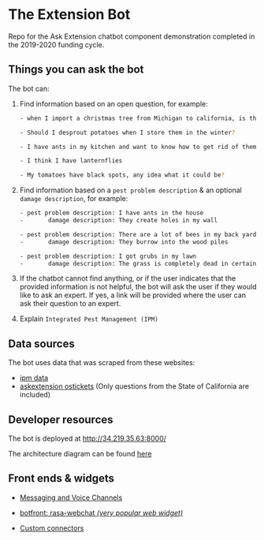 # The Extension Bot

Repo for the Ask Extension chatbot component demonstration completed in the 2019-2020 funding cycle.

## Things you can ask the bot

The bot can:
1. Find  information based on an open question, for example:

   ```bash
   - when I import a christmas tree from Michigan to california, is there a tax I need to pay?
   ```

   ```bash
   - Should I desprout potatoes when I store them in the winter?
   ```

   ```bash
   - I have ants in my kitchen and want to know how to get rid of them
   ```

   ```bash
   - I think I have lanternflies
   ```

   ```bash
   - My tomatoes have black spots, any idea what it could be?
   ```

   

2. Find information based on a `pest problem description` & an optional `damage description`, for example:

   ```bash
   - pest problem description: I have ants in the house 
   -       damage description: They create holes in my wall
   ```

   ```bash
   - pest problem description: There are a lot of bees in my back yard
   -       damage description: They burrow into the wood piles
   ```

   ```bash
   - pest problem description: I got grubs in my lawn 
   -       damage description: The grass is completely dead in certain spots
   ```

   

3. If the chatbot cannot find anything, or if the user indicates that the provided information is not helpful, the bot will ask the user if they would like to ask an expert. If yes, a link will be provided where the user can ask their question to an expert.

4. Explain `Integrated Pest Management (IPM)`



## Data sources

The bot uses data that was scraped from these websites:

- [ipm data](http://ipm.ucanr.edu/)
- [askextension ostickets](https://osticket.eduworks.com/kb/faq.php?id=675271) (Only questions from the State of California are included)



## Developer resources

The bot is deployed at http://34.219.35.63:8000/

The architecture diagram can be found [here](https://docs.google.com/drawings/d/1h_DHiiTr2km3OKpcsoGScElEtyXSR3jL6PHumcRPwQI/edit)



## Front ends & widgets

- [Messaging and Voice Channels](https://rasa.com/docs/rasa/user-guide/connectors/custom-connectors/#id1)

- [botfront: rasa-webchat *(very popular web widget)*](https://github.com/botfront/rasa-webchat)

- [Custom connectors](https://rasa.com/docs/rasa/user-guide/connectors/custom-connectors)

  